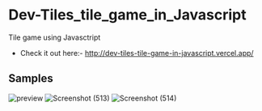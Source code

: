 # Dev-Tiles_tile_game_in_Javascript
Tile game using Javasctript
- Check it out here:- http://dev-tiles-tile-game-in-javascript.vercel.app/
## Samples
![preview](https://user-images.githubusercontent.com/75971776/129058239-22504c23-2f22-43aa-9294-3684cb4a4017.jpg)
![Screenshot (513)](https://user-images.githubusercontent.com/75971776/129058813-b924cd08-3c54-44a4-802a-00cf89a96adc.png)
![Screenshot (514)](https://user-images.githubusercontent.com/75971776/129058823-ddad4253-9dc6-42d3-8c50-1aa9d62eaee9.png)

